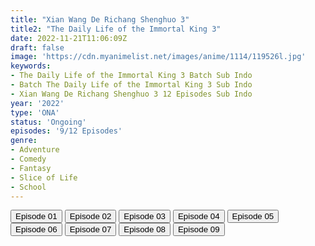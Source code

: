 ```yaml
---
title: "Xian Wang De Richang Shenghuo 3"
title2: "The Daily Life of the Immortal King 3"
date: 2022-11-21T11:06:09Z
draft: false
image: 'https://cdn.myanimelist.net/images/anime/1114/119526l.jpg'
keywords:
- The Daily Life of the Immortal King 3 Batch Sub Indo
- Batch The Daily Life of the Immortal King 3 Sub Indo
- Xian Wang De Richang Shenghuo 3 12 Episodes Sub Indo
year: '2022'
type: 'ONA'
status: 'Ongoing'
episodes: '9/12 Episodes'
genre:
- Adventure
- Comedy
- Fantasy
- Slice of Life
- School
---
```


<div class="d-g gg-5 gtc-r ai-c">
<button onclick="window.open('?arc=ByOMCO2Hiv_20221002/1/MP4/Kuramanime-DLIK_S3-01-480p-BGlobal','_blank')">Episode 01</button>
<button onclick="window.open('?arc=S0mFrJ8BaW_20221005/2/MP4/Kuramanime-DLIK_S3-02-480p-BGlobal','_blank')">Episode 02</button>
<button onclick="window.open('?arc=s2LBefYueo_20221011/3/MP4/Kuramanime-DLIK_S3-03-480p-BGlobal','_blank')">Episode 03</button>
<button onclick="window.open('?arc=GgBpGncxkP_20221018/4/MP4/Kuramanime-DLIK_S3-04-480p-BGlobal','_blank')">Episode 04</button>
<button onclick="window.open('?arc=XQff2M9iHw_20221108/7/MP4/Kuramanime-DLIK_S3-07-480p-BGlobal','_blank')">Episode 05</button>
<button onclick="window.open('?arc=GuNzTct119_20221030/6/MP4/Kuramanime-DLIK_S3-06-480p-Anichin','_blank')">Episode 06</button>
<button onclick="window.open('?arc=diYavlAFZb_20221106/7/MP4/Kuramanime-DLIK_S3-07-480p-Anichin','_blank')">Episode 07</button>
<button onclick="window.open('?arc=FjVyzd1h3m_20221113/8/MP4/Kuramanime-DLIK_S3-08-480p-Anichin','_blank')">Episode 08</button>
<button onclick="window.open('?arc=8ngIwBYwVH_20221120/9/MP4/Kuramanime-DLIK_S3-09-480p-Anichin','_blank')">Episode 09</button>
</div>